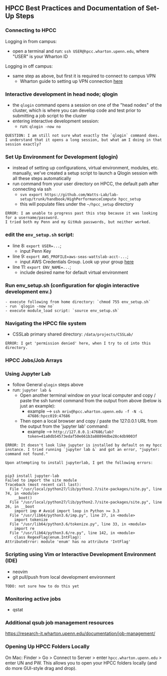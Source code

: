 
## HPCC Best Practices and Documentation of Set-Up Steps


### Connecting to HPCC

Logging in from campus:
- open a terminal and run: `ssh USER@hpcc.wharton.upenn.edu`, where "USER" is your Wharton ID

Logging in off campus:
- same step as above, but first it is required to connect to campus VPN
    - Wharton guide to setting up VPN connection [here](https://support.wharton.upenn.edu/help/wharton-vpn)


### Interactive development in head node; qlogin
- the `qlogin` command opens a session on one of the "head nodes" of the cluster, which is where you can develop code and test prior to submitting a job script to the cluster
- entering interactive development session:
    - run: `qlogin -now no`

```
QUESTION: I am still not sure what exactly the `qlogin` command does. 
I understand that it opens a long session, but what am I doing in that session exactly?
```

### Set Up Environment for Development (qlogin)
- instead of setting up configurations, virtual environment, modules, etc. manually, we've created a setup script to launch a Qlogin session with all these steps automatically
- run command from your user directory on HPCC, the default path after connecting via ssh
    - `svn export https://github.com/Watts-Lab/lab-setup/trunk/handbook/HighPerformanceCompute hpcc_setup`
    - this will populate files under the `~/hpcc_setup` directory 

```
ERROR: I am unable to progress past this step because it was looking for a username/password. 
I tried both my Penn and my GitHub passwords, but neither worked.
```


### edit the `env_setup.sh` script:
- line 8: `export USER=...`; 
    - input Penn Key
- line 9: `export AWS_PROFILE=aws-seas-wattslab-acct-...`; 
    - input AWS Credentials Group. Look up your group [here](https://docs.google.com/spreadsheets/d/16TD2y68H6PW07J2AQ0vw5Y9JUR69NbXG/edit#gid=2084621666)
- line 11: `export ENV_NAME=...`;
    - include desired name for default virtual environment


### Run env_setup.sh (configuration for qlogin interactive development env.)
    - execute following from home directory: `chmod 755 env_setup.sh`
    - run `qlogin -now no`
    - execute module_load script: `source env_setup.sh`

### Navigating the HPCC file system
- CSSLab primary shared directory: `/data/projects/CSSLab/`

```
ERROR: I get 'permission denied' here, when I try to cd into this directory.
```


### HPCC Jobs/Job Arrays

### Using Jupyter Lab
- follow General `qlogin` steps above 
- run: `jupyter lab &`
    - Open another terminal window on your local computer and copy / paste the ssh tunnel command from the output from above (below is just an example):
        - example --> `ssh mriv@hpcc.wharton.upenn.edu -f -N -L 47686:hpcc019:47686`
    - Then open a local browser and copy / paste the 127.0.0.1 URL from the output from the 'jupyter lab' command:
        - example --> `http://127.0.0.1:47686/lab?token=41a0db54573edaf50e661b3a88894dbe28c4db9003f`

```
ERROR: It doesn't look like jupyter is installed by default on my hpcc instance. I tried running `jupyter lab &` and got an error, "jupyter: command not found." 

Upon attempting to install jupyterlab, I get the following errors:


pip3 install jupyter-lab
Failed to import the site module
Traceback (most recent call last):
  File "/usr/local/python27/lib/python2.7/site-packages/site.py", line 74, in <module>
    __boot()
  File "/usr/local/python27/lib/python2.7/site-packages/site.py", line 26, in __boot
    import imp # Avoid import loop in Python >= 3.3
  File "/usr/lib64/python3.6/imp.py", line 27, in <module>
    import tokenize
  File "/usr/lib64/python3.6/tokenize.py", line 33, in <module>
    import re
  File "/usr/lib64/python3.6/re.py", line 142, in <module>
    class RegexFlag(enum.IntFlag):
AttributeError: module 'enum' has no attribute 'IntFlag'
```


### Scripting using Vim or Interactive Development Environment (IDE)
- neovim
- git pull/push from local development environment

```
TODO: not sure how to do this yet
```


### Monitoring active jobs
- qstat

### Additional qsub job management resources
https://research-it.wharton.upenn.edu/documentation/job-management/

### Opening Up HPCC Folders Locally
On Mac: Finder > Go > Connect to Server > enter `hpcc.wharton.upenn.edu` > enter UN and PW. This allows you to open your HPCC folders locally (and do more GUI-style drag and drop).

